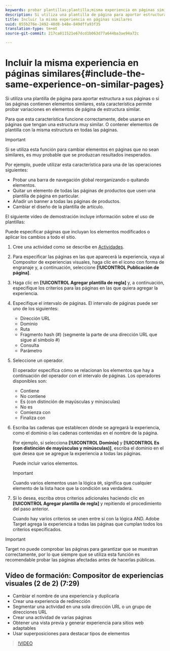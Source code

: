 ```yaml
---
keywords: probar plantillas;plantilla;misma experiencia en páginas similares;prueba de plantilla
description: Si utiliza una plantilla de página para aportar estructura a sus páginas o si las páginas contienen elementos similares, esta característica permite probar variaciones en elementos de página de estructura similar.
title: Incluir la misma experiencia en páginas similares
uuid: 055b276e-2492-40d8-b48e-849dffa93f35
translation-type: tm+mt
source-git-commit: 217ca811521e67dcd1b063d77a644ba3ae94a72c

---
```



# Incluir la misma experiencia en páginas similares{#include-the-same-experience-on-similar-pages}

Si utiliza una plantilla de página para aportar estructura a sus páginas o si las páginas contienen elementos similares, esta característica permite probar variaciones en elementos de página de estructura similar.

Para que esta característica funcione correctamente, debe usarse en páginas que tengan una estructura muy similar. O contener elementos de plantilla con la misma estructura en todas las páginas.

>[!IMPORTANT]
>
>Si se utiliza esta función para cambiar elementos en páginas que no sean similares, es muy probable que se produzcan resultados inesperados.

Por ejemplo, puede utilizar esta característica para una de las operaciones siguientes:

* Probar una barra de navegación global reorganizando o quitando elementos.
* Quitar un elemento de todas las páginas de productos que usen una plantilla de página en particular.
* Añadir un banner a todas las páginas de productos.
* Cambiar el diseño de la plantilla de artículo.

El siguiente vídeo de demostración incluye información sobre el uso de plantillas:

Puede especificar páginas que incluyan los elementos modificados o aplicar los cambios a todo el sitio.

1. Cree una actividad como se describe en [Actividades](../../c-activities/activities.md#concept_D317A95A1AB54674BA7AB65C7985BA03).
1. Para especificar las páginas en las que aparecerá la experiencia, vaya al Compositor de experiencias visuales, haga clic en el icono con forma de engranaje y, a continuación, seleccione **[!UICONTROL Publicación de página]**.
1. Haga clic en **[!UICONTROL Agregar plantilla de regla]** y, a continuación, especifique los criterios para las páginas en las que quiera agregar la experiencia.

1. Especifique el intervalo de páginas. El intervalo de páginas puede ser uno de los siguientes:

   * Dirección URL
   * Dominio
   * Ruta
   * Fragmento hash (#) (segmente la parte de una dirección URL que sigue al símbolo #)
   * Consulta
   * Parámetro

1. Seleccione un operador.

   El operador especifica cómo se relacionan los elementos que hay a continuación del operador con el intervalo de páginas. Los operadores disponibles son:

   * Contiene
   * No contiene
   * Es (con distinción de mayúsculas y minúsculas)
   * No es
   * Comienza con
   * Finaliza con

1. Escriba las cadenas que establecen dónde se agregará la experiencia, como el dominio o las cadenas contenidas en el nombre de la página.

   Por ejemplo, si selecciona **[!UICONTROL Dominio]** y **[!UICONTROL Es (con distinción de mayúsculas y minúsculas)]**, escriba el dominio en el que desea que se agregue la experiencia a todas las páginas.

   Puede incluir varios elementos.

   >[!IMPORTANT]
   >
   >Cuando varios elementos usan la lógica `OR`, significa que cualquier elemento de la lista hace que la condición sea verdadera.

1. Si lo desea, escriba otros criterios adicionales haciendo clic en **[!UICONTROL Agregar plantilla de regla]** y repitiendo el procedimiento del paso anterior.

   Cuando hay varios criterios se unen entre sí con la lógica AND. Adobe Target agrega la experiencia a todas las páginas que cumplan todos los criterios especificados.

>[!IMPORTANT]
>
> Target no puede comprobar las páginas para garantizar que se muestran correctamente, por lo que siempre que se utiliza esta función es recomendable probar las páginas afectadas antes de hacerlas públicas.

## Vídeo de formación: Compositor de experiencias visuales (2 de 2) (7:29)

* Cambiar el nombre de una experiencia y duplicarla
* Crear una experiencia de redirección
* Segmentar una actividad en una sola dirección URL o un grupo de direcciones URL
* Crear una actividad de varias páginas
* Obtener una vista previa y generar experiencia para sitios web adaptables
* Usar superposiciones para destacar tipos de elementos

>[!VIDEO](https://video.tv.adobe.com/v/17401?captions=spa)